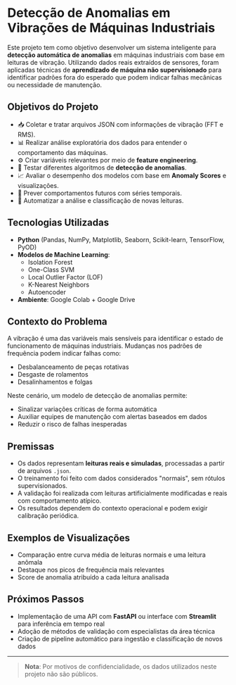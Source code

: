 # Detecção de Anomalias em Vibrações de Máquinas Industriais

Este projeto tem como objetivo desenvolver um sistema inteligente para **detecção automática de anomalias** em máquinas industriais com base em leituras de vibração. Utilizando dados reais extraídos de sensores, foram aplicadas técnicas de **aprendizado de máquina não supervisionado** para identificar padrões fora do esperado que podem indicar falhas mecânicas ou necessidade de manutenção.

## Objetivos do Projeto

- 📥 Coletar e tratar arquivos JSON com informações de vibração (FFT e RMS).
- 📊 Realizar análise exploratória dos dados para entender o comportamento das máquinas.
- ⚙️ Criar variáveis relevantes por meio de **feature engineering**.
- 🤖 Testar diferentes algoritmos de **detecção de anomalias**.
- 📈 Avaliar o desempenho dos modelos com base em **Anomaly Scores** e visualizações.
- 🧪 Prever comportamentos futuros com séries temporais.
- 📌 Automatizar a análise e classificação de novas leituras.

## Tecnologias Utilizadas

- **Python** (Pandas, NumPy, Matplotlib, Seaborn, Scikit-learn, TensorFlow, PyOD)
- **Modelos de Machine Learning**:
  - Isolation Forest
  - One-Class SVM
  - Local Outlier Factor (LOF)
  - K-Nearest Neighbors
  - Autoencoder
- **Ambiente**: Google Colab + Google Drive

## Contexto do Problema

A vibração é uma das variáveis mais sensíveis para identificar o estado de funcionamento de máquinas industriais. Mudanças nos padrões de frequência podem indicar falhas como:

- Desbalanceamento de peças rotativas
- Desgaste de rolamentos
- Desalinhamentos e folgas

Neste cenário, um modelo de detecção de anomalias permite:

-  Sinalizar variações críticas de forma automática
- Auxiliar equipes de manutenção com alertas baseados em dados
- Reduzir o risco de falhas inesperadas

## Premissas

- Os dados representam **leituras reais e simuladas**, processadas a partir de arquivos `.json`.
- O treinamento foi feito com dados considerados "normais", sem rótulos supervisionados.
- A validação foi realizada com leituras artificialmente modificadas e reais com comportamento atípico.
- Os resultados dependem do contexto operacional e podem exigir calibração periódica.



## Exemplos de Visualizações

- Comparação entre curva média de leituras normais e uma leitura anômala
- Destaque nos picos de frequência mais relevantes
- Score de anomalia atribuído a cada leitura analisada

## Próximos Passos

- Implementação de uma API com **FastAPI** ou interface com **Streamlit** para inferência em tempo real
- Adoção de métodos de validação com especialistas da área técnica
- Criação de pipeline automático para ingestão e classificação de novos dados

---

>  **Nota**: Por motivos de confidencialidade, os dados utilizados neste projeto não são públicos.


